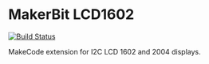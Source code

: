 # MakerBit LCD1602

[![Build Status](https://travis-ci.org/1010Technologies/pxt-makerbit-lcd1602.svg?branch=master)](https://travis-ci.org/1010Technologies/pxt-makerbit-lcd1602)

MakeCode extension for I2C LCD 1602 and 2004 displays.

